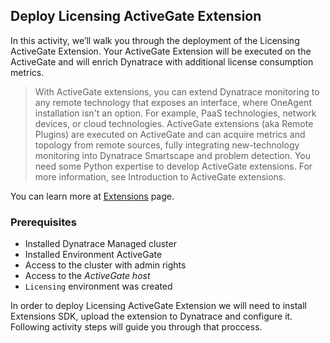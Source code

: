 ## Deploy Licensing ActiveGate Extension
In this activity, we’ll walk you through the deployment of the Licensing ActiveGate Extension. Your ActiveGate Extension will be executed on the ActiveGate and will enrich Dynatrace with additional license consumption metrics. 

> With ActiveGate extensions, you can extend Dynatrace monitoring to any remote technology that exposes an interface, where OneAgent installation isn't an option. For example, PaaS technologies, network devices, or cloud technologies. ActiveGate extensions (aka Remote Plugins) are executed on ActiveGate and can acquire metrics and topology from remote sources, fully integrating new-technology monitoring into Dynatrace Smartscape and problem detection. You need some Python expertise to develop ActiveGate extensions. For more information, see Introduction to ActiveGate extensions.

You can learn more at [Extensions](https://www.dynatrace.com/support/help/extend-dynatrace/extensions/) page.

### Prerequisites
- Installed Dynatrace Managed cluster
- Installed Environment ActiveGate
- Access to the cluster with admin rights
- Access to the _ActiveGate host_
- `Licensing` environment was created

In order to deploy Licensing ActiveGate Extension we will need to install Extensions SDK, upload the extension to Dynatrace and configure it. Following activity steps will guide you through that proccess.